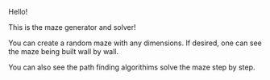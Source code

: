 Hello!

This is the maze generator and solver! 

You can create a random maze with any dimensions. If desired, one can see the maze being built wall by wall. 

You can also see the path finding algorithims solve the maze step by step. 
